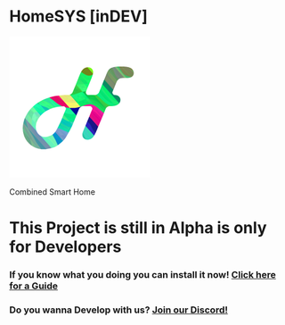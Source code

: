 #  HomeSYS [inDEV]
![logo](https://github.com/lucsoft-DevTeam/HomeSYS/blob/master/logo1.png?raw=true)

  Combined Smart Home
  
# This Project is still in Alpha is only for Developers
### If you know what you doing you can install it now! [Click here for a Guide](https://github.com/lucsoft-DevTeam/HomeSYS/tree/master/Mainframe)
### Do you wanna Develop with us? [Join our Discord!](https://discord.gg/9GHYtuu)
